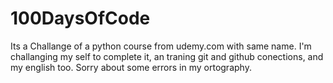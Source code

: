 # 100DaysOfCode
Its a Challange of a python course from udemy.com with same name. I'm challanging my self to complete it, an traning git and github conections, and my english too. Sorry about some errors in my ortography.
